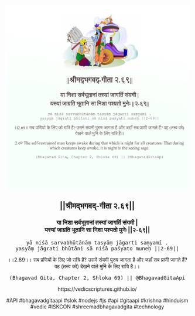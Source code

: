 <img src="../../asset/BG_2_69.png"/>
<center><h2>||श्रीमद्‍भगवद्‍-गीता २.६९||</h2>
<h3>या निशा सर्वभूतानां तस्यां जागर्ति संयमी |<br/>यस्यां जाग्रति भूतानि सा निशा पश्यतो मुनेः ||२-६९||</h3>
<pre>yā niśā sarvabhūtānāṃ tasyāṃ jāgarti saṃyamī .<br/>yasyāṃ jāgrati bhūtāni sā niśā paśyato muneḥ ||2-69||</pre>
<p>।।2.69।। सब प्रणियों के लिए जो रात्रि है? उसमें संयमी पुरुष जागता है और जहाँ सब प्राणी जागते हैं? वह (तत्त्व को) देखने वाले मुनि के लिए रात्रि है।।</p>
<pre>(Bhagavad Gita, Chapter 2, Shloka 69) || @BhagavadGitaApi</pre><p>https://vedicscriptures.github.io/</p><p>#API #bhagavadgitaapi #slok #nodejs #js #api #gitaapi #krishna #hinduism #vedic #ISKCON #shreemadbhagavadgita #technology</p></center>
